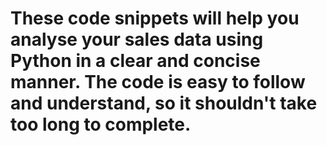# These code snippets will help you analyse your sales data using Python in a clear and concise manner. The code is easy to follow and understand, so it shouldn't take too long to complete.
